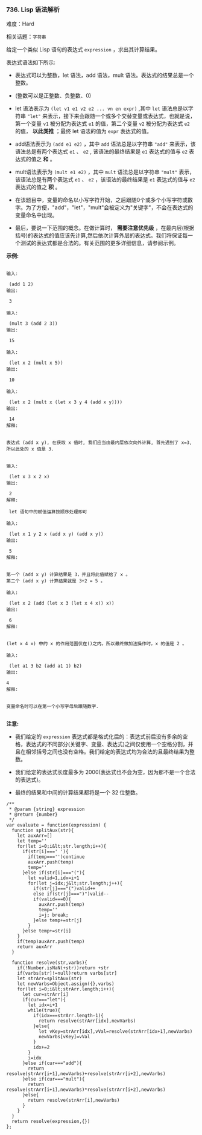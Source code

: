 ### 736. Lisp 语法解析

难度：Hard

相关话题：`字符串`

给定一个类似 Lisp 语句的表达式  `expression` ，求出其计算结果。



表达式语法如下所示:





* 表达式可以为整数，let 语法，add 语法，mult 语法。表达式的结果总是一个整数。

* (整数可以是正整数、负整数、0)

* let 语法表示为 `(let v1 e1 v2 e2 ... vn en expr)` ,其中 `let` 语法总是以字符串 `"let"` 来表示，接下来会跟随一个或多个交替变量或表达式，也就是说，第一个变量 `v1` 被分配为表达式 `e1` 的值，第二个变量 `v2` 被分配为表达式 `e2` 的值， **以此类推** ；最终 let 语法的值为 `expr` 表达式的值。

* add语法表示为 `(add e1 e2)` ，其中 `add` 语法总是以字符串 `"add"` 来表示，该语法总是有两个表达式 `e1` 、 `e2` , 该语法的最终结果是 `e1`  表达式的值与 `e2` 表达式的值之 **和** 。

* mult语法表示为 `(mult e1 e2)` ，其中 `mult` 语法总是以字符串 `"mult"` 表示， 该语法总是有两个表达式  `e1` 、 `e2` ，该语法的最终结果是 `e1`  表达式的值与 `e2` 表达式的值之 **积** 。

* 在该题目中，变量的命名以小写字符开始，之后跟随0个或多个小写字符或数字。为了方便，"add"，"let"，"mult"会被定义为"关键字"，不会在表达式的变量命名中出现。

* 最后，要说一下范围的概念。在做计算时， **需要注意优先级** ，在最内层(根据括号)的表达式的值应该先计算,然后依次计算外层的表达式。我们将保证每一个测试的表达式都是合法的。有关范围的更多详细信息，请参阅示例。









 **示例:** 





```

输入:

 (add 1 2)
输出:

 3

输入:

 (mult 3 (add 2 3))
输出:

 15

输入:

 (let x 2 (mult x 5))
输出:

 10

输入:

 (let x 2 (mult x (let x 3 y 4 (add x y))))
输出:

 14
解释:

 
表达式 (add x y), 在获取 x 值时, 我们应当由最内层依次向外计算, 首先遇到了 x=3, 所以此处的 x 值是 3.


输入:

 (let x 3 x 2 x)
输出:

 2
解释:

 let 语句中的赋值运算按顺序处理即可

输入:

 (let x 1 y 2 x (add x y) (add x y))
输出:

 5
解释:

 
第一个 (add x y) 计算结果是 3，并且将此值赋给了 x 。
第二个 (add x y) 计算结果就是 3+2 = 5 。

输入:

 (let x 2 (add (let x 3 (let x 4 x)) x))
输出:

 6
解释:

 
(let x 4 x) 中的 x 的作用范围仅在()之内。所以最终做加法操作时，x 的值是 2 。

输入:

 (let a1 3 b2 (add a1 1) b2) 
输出: 

4
解释:

 
变量命名时可以在第一个小写字母后跟随数字.


```





 **注意:** 





* 我们给定的 `expression` 表达式都是格式化后的：表达式前后没有多余的空格，表达式的不同部分(关键字、变量、表达式)之间仅使用一个空格分割，并且在相邻括号之间也没有空格。我们给定的表达式均为合法的且最终结果为整数。

* 我们给定的表达式长度最多为 2000(表达式也不会为空，因为那不是一个合法的表达式)。

* 最终的结果和中间的计算结果都将是一个 32 位整数。










```
/**
 * @param {string} expression
 * @return {number}
 */
var evaluate = function(expression) {
  function splitAux(str){
    let auxArr=[]
    let temp=''
    for(let i=0;i&lt;str.length;i++){
      if(str[i]===' '){
        if(temp==='')continue
        auxArr.push(temp)
        temp=''
      }else if(str[i]==="("){
        let valid=1,idx=i+1
        for(let j=idx;j&lt;str.length;j++){
          if(str[j]==="(")valid++
          else if(str[j]===")")valid--
          if(valid===0){
            auxArr.push(temp)
            temp=''
            i=j; break;
          }else temp+=str[j]
        }
      }else temp+=str[i]
    }
    if(temp)auxArr.push(temp)
    return auxArr
  }
  
  function resolve(str,varbs){
    if(!Number.isNaN(+str))return +str
    if(varbs[str]!=null)return varbs[str]
    let strArr=splitAux(str)
    let newVarbs=Object.assign({},varbs)
    for(let i=0;i&lt;strArr.length;i++){
      let cur=strArr[i]
      if(cur==="let"){
        let idx=i+1
        while(true){
          if(idx===strArr.length-1){
            return resolve(strArr[idx],newVarbs)
          }else{
            let vKey=strArr[idx],vVal=resolve(strArr[idx+1],newVarbs)
            newVarbs[vKey]=vVal      
          }
          idx+=2
        }
        i=idx
      }else if(cur==="add"){
        return resolve(strArr[i+1],newVarbs)+resolve(strArr[i+2],newVarbs)
      }else if(cur==="mult"){
        return resolve(strArr[i+1],newVarbs)*resolve(strArr[i+2],newVarbs)
      }else{
        return resolve(strArr[i],newVarbs)
      }
    }
  }
  return resolve(expression,{})
};



```
